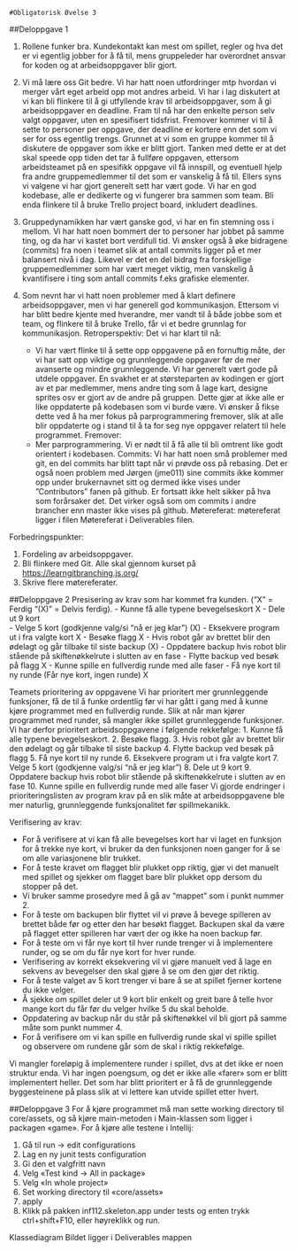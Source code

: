     #Obligatorisk Øvelse 3

##Deloppgave 1
1. Rollene funker bra. Kundekontakt kan mest om spillet, regler og hva det er vi egentlig jobber for å få til, mens gruppeleder har overordnet ansvar for koden og at arbeidsoppgaver blir gjort.

2. Vi må lære oss Git bedre. Vi har hatt noen utfordringer mtp hvordan vi merger vårt eget arbeid opp mot andres arbeid.
Vi har i lag diskutert at vi kan bli flinkere til å gi utfyllende krav til arbeidsoppgaver, som å gi arbeidsoppgaver en deadline. Fram til nå har den enkelte person selv valgt oppgaver, uten en spesifisert tidsfrist. Fremover kommer vi til å sette to personer per oppgave, der deadline er kortere enn det som vi ser for oss egentlig trengs. Grunnet at vi som en gruppe kommer til å diskutere de oppgaver som ikke er blitt gjort. Tanken med dette er at det skal speede opp tiden det tar å fullføre oppgaven, ettersom arbeidsteamet på en spesifikk oppgave vil få innspill, og eventuell hjelp fra andre gruppemedlemmer til det som er vanskelig å få til.
Ellers syns vi valgene vi har gjort generelt sett har vært gode. Vi har en god kodebase, alle er dedikerte og vi fungerer bra sammen som team.
Bli enda flinkere til å bruke Trello project board, inkludert deadlines.
 
3. Gruppedynamikken har vært ganske god, vi har en fin stemning oss i mellom. Vi har hatt noen bommert der to personer har jobbet på samme ting, og da har vi kastet bort verdifull tid. Vi ønsker også å øke bidragene (commits) fra noen i teamet slik at antall commits ligger på et mer balansert nivå i dag. Likevel er det en del bidrag fra forskjellige gruppemedlemmer som har vært meget viktig, men vanskelig å kvantifisere i ting som antall commits f.eks grafiske elementer.
 
4. Som nevnt har vi hatt noen problemer med å klart definere arbeidsoppgaver, men vi har generell god kommunikasjon. Ettersom vi har blitt bedre kjente med hverandre, mer vandt til å både jobbe som et team, og flinkere til å bruke Trello, får vi et bedre grunnlag for kommunikasjon. 
    Retroperspektiv:
    Det vi har klart til nå:
    - Vi har vært flinke til å sette opp oppgavene på en fornuftig måte, der vi har satt opp viktige og grunnleggende oppgaver før de mer avanserte og mindre grunnleggende. Vi har generelt vært gode på utdele oppgaver. En svakhet er at størsteparten av kodingen er gjort av et par medlemmer, mens andre ting som å lage kart, designe sprites osv er gjort av de andre på gruppen. Dette gjør at ikke alle er like oppdaterte på kodebasen som vi burde være. Vi ønsker å fikse dette ved å ha mer fokus på parprogrammering fremover, slik at alle blir oppdaterte og i stand til å ta for seg nye oppgaver relatert til hele programmet. 
    Fremover:
    - Mer parprogrammering. Vi er nødt til å få alle til bli omtrent like godt orientert i kodebasen.
    Commits:
    Vi har hatt noen små problemer med git, en del commits har blitt tapt når vi prøvde oss på rebasing. Det er også noen problem med Jørgen (jme011) sine commits ikke kommer opp under brukernavnet sitt og dermed ikke vises under ”Contributors” fanen på github. Er fortsatt ikke helt sikker på hva som forårsaker det. Det virker også som om commits i andre brancher enn master ikke vises på github.
    Møtereferat:
    møtereferat ligger i filen Møtereferat i Deliverables filen.


Forbedringspunkter:
1. Fordeling av arbeidsoppgaver.
2. Bli flinkere med Git. Alle skal gjennom kurset på https://learngitbranching.js.org/
3. Skrive flere møtereferater.
 
 
 
##Deloppgave 2
Presisering av krav som har kommet fra kunden. (“X” = Ferdig “(X)” = Delvis ferdig).
     - Kunne få alle typene bevegelseskort			X
     - Dele ut 9 kort						
     - Velge 5 kort (godkjenne valg/si “nå er jeg klar”)		(X)
     - Eksekvere program ut i fra valgte kort			X
     - Besøke flagg						X
     - Hvis robot går av brettet blir den ødelagt og går tilbake til siste backup	(X)
     - Oppdatere backup hvis robot blir stående på skiftenøkkelrute i slutten av en fase
     - Flytte backup ved besøk på flagg			X
     - Kunne spille en fullverdig runde med alle faser
     - Få nye kort til ny runde	(Får nye kort, ingen runde)	X

Teamets prioritering av oppgavene
Vi har prioritert mer grunnleggende funksjoner, få de til å funke ordentlig før vi har gått i gang med å kunne kjøre programmet med en fullverdig runde. Slik at når man kjører programmet med runder, så mangler ikke spillet grunnleggende funksjoner.  Vi har derfor prioritert arbeidsoppgavene i følgende rekkefølge:
       1. Kunne få alle typene bevegelseskort.
       2. Besøke flagg.
       3. Hvis robot går av brettet blir den ødelagt og går tilbake til siste backup
       4. Flytte backup ved besøk på flagg
       5. Få nye kort til ny runde
       6. Eksekvere program ut i fra valgte kort
       7. Velge 5 kort (godkjenne valg/si “nå er jeg klar”)
       8. Dele ut 9 kort
       9. Oppdatere backup hvis robot blir stående på skiftenøkkelrute i slutten av en fase
       10. Kunne spille en fullverdig runde med alle faser
Vi gjorde endringer i prioriteringslisten av program krav på en slik måte at arbeidsoppgavene ble mer naturlig, grunnleggende funksjonalitet før spillmekanikk.

Verifisering av krav:
- For å verifisere at vi kan få alle bevegelses kort har vi laget en funksjon for å trekke nye kort, vi bruker da den funksjonen noen ganger for å se om alle variasjonene blir trukket.
- For å teste kravet om flagget blir plukket opp riktig, gjør vi det manuelt med spillet og sjekker om flagget bare blir plukket opp dersom du stopper på det.
- Vi bruker samme prosedyre med å gå av “mappet” som i punkt nummer 2. 
- For å teste om backupen blir flyttet vil vi prøve å bevege spilleren av brettet både før og etter den har besøkt flagget. Backupen skal da være på flagget etter spilleren har vært der og ikke ha noen backup før.
- For å teste om vi får nye kort til hver runde trenger vi å implementere runder, og se om du får nye kort for hver runde.
- Verifisering av korrekt eksekvering vil vi gjøre manuelt ved å lage en sekvens av bevegelser den skal gjøre å se om den gjør det riktig.
- For å teste valget av 5 kort trenger vi bare å se at spillet fjerner kortene du ikke velger.
- Å sjekke om spillet deler ut 9 kort blir enkelt og greit bare å telle hvor mange kort du får før du velger hvilke 5 du skal beholde.
- Oppdatering av backup når du står på skiftenøkkel vil bli gjort på samme måte som punkt nummer 4.
- For å verifisere om vi kan spille en fullverdig runde skal vi spille spillet og observere om rundene går som de skal i riktig rekkefølge.

Vi mangler foreløpig å implementere runder i spillet, dvs at det ikke er noen struktur enda. Vi har ingen poengsum, og det er ikke alle «farer» som er blitt implementert heller. Det som har blitt prioritert er å få de grunnleggende  byggesteinene på plass slik at vi lettere kan utvide spillet etter hvert.
 
 
##Deloppgave 3
For å kjøre programmet må man sette working directory til core/assets, og så kjøre main-metoden i Main-klassen som ligger i packagen «game».
For å kjøre alle testene i Intellij:
  1. Gå til run -> edit configurations
  2. Lag en ny junit tests configuration
  3. Gi den et valgfritt navn
  4. Velg «Test kind -> All in package»
  5. Velg «In whole project»
  6. Set working directory til «core/assets»
  7. apply
  8. Klikk på pakken inf112.skeleton.app under tests og enten trykk ctrl+shift+F10, eller høyreklikk og run.

Klassediagram
Bildet ligger i Deliverables mappen
